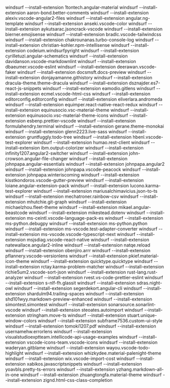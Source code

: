 windsurf --install-extension 1tontech.angular-material
windsurf --install-extension aaron-bond.better-comments
windsurf --install-extension alexiv.vscode-angular2-files
windsurf --install-extension angular.ng-template
windsurf --install-extension anseki.vscode-color
windsurf --install-extension aykutsarac.jsoncrack-vscode
windsurf --install-extension bierner.emojisense
windsurf --install-extension bradlc.vscode-tailwindcss
windsurf --install-extension chakrounanas.turbo-console-log
windsurf --install-extension christian-kohler.npm-intellisense
windsurf --install-extension codeium.windsurfpyright
windsurf --install-extension cyrilletuzi.angular-schematics
windsurf --install-extension davidanson.vscode-markdownlint
windsurf --install-extension dbaeumer.vscode-eslint
windsurf --install-extension deerawan.vscode-faker
windsurf --install-extension docsmsft.docs-preview
windsurf --install-extension donjayamanne.githistory
windsurf --install-extension dracula-theme.theme-dracula
windsurf --install-extension dsznajder.es7-react-js-snippets
windsurf --install-extension eamodio.gitlens
windsurf --install-extension ecmel.vscode-html-css
windsurf --install-extension editorconfig.editorconfig
windsurf --install-extension eliverlara.andromeda
windsurf --install-extension equimper.react-native-react-redux
windsurf --install-extension equinusocio.vsc-material-theme
windsurf --install-extension equinusocio.vsc-material-theme-icons
windsurf --install-extension esbenp.prettier-vscode
windsurf --install-extension formulahendry.terminal
windsurf --install-extension gerane.theme-monokai
windsurf --install-extension glenn2223.live-sass
windsurf --install-extension gruntfuggly.todo-tree
windsurf --install-extension hbenl.vscode-test-explorer
windsurf --install-extension humao.rest-client
windsurf --install-extension ibm.output-colorizer
windsurf --install-extension infinity1207.angular2-switcher
windsurf --install-extension john-crowson.angular-file-changer
windsurf --install-extension johnpapa.angular-essentials
windsurf --install-extension johnpapa.angular2
windsurf --install-extension johnpapa.vscode-peacock
windsurf --install-extension johnpapa.winteriscoming
windsurf --install-extension kisstkondoros.vscode-gutter-preview
windsurf --install-extension loiane.angular-extension-pack
windsurf --install-extension lucono.karma-test-explorer
windsurf --install-extension mariusalchimavicius.json-to-ts
windsurf --install-extension mechatroner.rainbow-csv
windsurf --install-extension mhutchie.git-graph
windsurf --install-extension michaelzhou.fleet-theme
windsurf --install-extension mikael.angular-beastcode
windsurf --install-extension mikestead.dotenv
windsurf --install-extension ms-ceintl.vscode-language-pack-es
windsurf --install-extension ms-python.debugpy
windsurf --install-extension ms-python.python
windsurf --install-extension ms-vscode.test-adapter-converter
windsurf --install-extension ms-vscode.vscode-typescript-next
windsurf --install-extension msjsdiag.vscode-react-native
windsurf --install-extension natewallace.angular2-inline
windsurf --install-extension natqe.reload
windsurf --install-extension obenjiro.arrr
windsurf --install-extension pflannery.vscode-versionlens
windsurf --install-extension pkief.material-icon-theme
windsurf --install-extension quicktype.quicktype
windsurf --install-extension rctay.karma-problem-matcher
windsurf --install-extension richie5um2.vscode-sort-json
windsurf --install-extension rust-lang.rust-analyzer
windsurf --install-extension rvest.vs-code-prettier-eslint
windsurf --install-extension s-nlf-fh.glassit
windsurf --install-extension sdras.night-owl
windsurf --install-extension segerdekort.angular-cli
windsurf --install-extension shardulm94.trailing-spaces
windsurf --install-extension shd101wyy.markdown-preview-enhanced
windsurf --install-extension simontest.simontest
windsurf --install-extension sonarsource.sonarlint-vscode
windsurf --install-extension steoates.autoimport
windsurf --install-extension stringham.move-ts
windsurf --install-extension stuart.unique-window-colors
windsurf --install-extension subframe7536.custom-ui-style
windsurf --install-extension tomoki1207.pdf
windsurf --install-extension usernamehw.errorlens
windsurf --install-extension visualstudioexptteam.intellicode-api-usage-examples
windsurf --install-extension vscode-icons-team.vscode-icons
windsurf --install-extension waderyan.gitblame
windsurf --install-extension wayou.vscode-todo-highlight
windsurf --install-extension whizkydee.material-palenight-theme
windsurf --install-extension wix.vscode-import-cost
windsurf --install-extension xabikos.javascriptsnippets
windsurf --install-extension yoavbls.pretty-ts-errors
windsurf --install-extension yzhang.markdown-all-in-one
windsurf --install-extension zhuangtongfa.material-theme
windsurf --install-extension zignd.html-css-class-completion